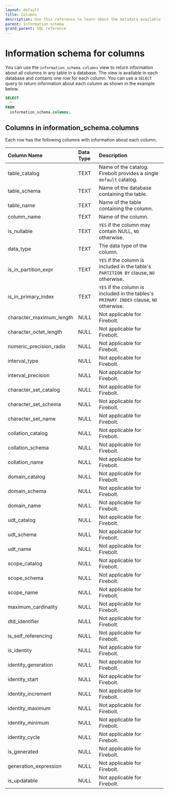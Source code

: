 ```yaml
---
layout: default
title: Columns
description: Use this reference to learn about the metadata available for Firebolt columns using the information schema.
parent: Information schema
grand_parent: SQL reference
---
```


# Information schema for columns

You can use the `information_schema.columns` view to return information about all columns in any table in a database. The view is available in each database and contains one row for each column. You can use a `SELECT` query to return information about each column as shown in the example below.


```sql
SELECT
  *
FROM
  information_schema.columns;
```

## Columns in information_schema.columns

Each row has the following columns with information about each column.

| Column Name               | Data Type | Description|
|:--------------------------|:----------|:-----------|
| table_catalog             | TEXT    | Name of the catalog. Firebolt provides a single `default` catalog. |
| table_schema              | TEXT    | Name of the database containing the table. |
| table_name                | TEXT    | Name of the table containing the column. |
| column_name               | TEXT    | Name of the column. |
| is_nullable               | TEXT    | `YES` if the column may contain NULL, `NO` otherwise. |
| data_type                 | TEXT    | The data type of the column. |
| is_in_partition_expr      | TEXT    | `YES` if the column is included in the table's `PARTITION BY` clause, `NO` otherwise. |
| is_in_primary_index       | TEXT    | `YES` if the column is included in the tables's `PRIMARY INDEX` clause, `NO` otherwise. |
| character_maximum_length  | NULL      | Not applicable for Firebolt. |
| character_octet_length    | NULL      | Not applicable for Firebolt. |
| numeric_precision_radix   | NULL      | Not applicable for Firebolt. |
| interval_type             | NULL      | Not applicable for Firebolt. |
| interval_precision        | NULL      | Not applicable for Firebolt. |
| character_set_catalog     | NULL      | Not applicable for Firebolt. |
| character_set_schema      | NULL      | Not applicable for Firebolt. |
| character_set_name        | NULL      | Not applicable for Firebolt. |
| collation_catalog         | NULL      | Not applicable for Firebolt. |
| collation_schema          | NULL      | Not applicable for Firebolt. |
| collation_name            | NULL      | Not applicable for Firebolt. |
| domain_catalog            | NULL      | Not applicable for Firebolt. |
| domain_schema             | NULL      | Not applicable for Firebolt. |
| domain_name               | NULL      | Not applicable for Firebolt. |
| udt_catalog               | NULL      | Not applicable for Firebolt. |
| udt_schema                | NULL      | Not applicable for Firebolt. |
| udt_name                  | NULL      | Not applicable for Firebolt. |
| scope_catalog             | NULL      | Not applicable for Firebolt. |
| scope_schema              | NULL      | Not applicable for Firebolt. |
| scope_name                | NULL      | Not applicable for Firebolt. |
| maximum_cardinality       | NULL      | Not applicable for Firebolt. |
| dtd_identifier            | NULL      | Not applicable for Firebolt. |
| is_self_referencing       | NULL      | Not applicable for Firebolt. |
| is_identity               | NULL      | Not applicable for Firebolt. |
| identity_generation       | NULL      | Not applicable for Firebolt. |
| identity_start            | NULL      | Not applicable for Firebolt. |
| identity_increment        | NULL      | Not applicable for Firebolt. |
| identity_maximum          | NULL      | Not applicable for Firebolt. |
| identity_minimum          | NULL      | Not applicable for Firebolt. |
| identity_cycle            | NULL      | Not applicable for Firebolt. |
| is_generated              | NULL      | Not applicable for Firebolt. |
| generation_expression     | NULL      | Not applicable for Firebolt. |
| is_updatable              | NULL      | Not applicable for Firebolt. |
